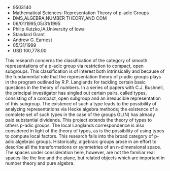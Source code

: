 
* 9503140
* Mathematical Sciences: Representation Theory of p-adic Groups
* DMS,ALGEBRA,NUMBER THEORY,AND COM
* 06/01/1995,05/31/1995
* Philip Kutzko,IA,University of Iowa
* Standard Grant
* Andrew G. Earnest
* 05/31/1999
* USD 100,778.00

This research concerns the classification of the category of smooth
representations of a p-adic group via restriction to compact, open subgroups.
This classification is of interest both intrinsically and because of the
fundamental role that the representation theory of p-adic groups plays in the
program outlined by R.P. Langlands for tackling certain basic questions in the
theory of numbers. In a series of papers with C.J. Bushnell, the principal
investigator has singled out certain pairs, called types, consisting of a
compact, open subgroup and an irreducible representation of this subgroup. The
existence of such a type leads to the possibility of analyzing representations
via Hecke algebra methods; the existence of a complete set of such types in the
case of the groups GL(N) has already paid substantial dividends. This project
extends the theory of types to others p-adic groups. The local Langlands
correspondence is also considered in light of the theory of types, as is the
possibility of using types to compute local factors. This research falls into
the broad category of p-adic algebraic groups. Historically, algebraic groups
arose in an effort to describe all the transformations or symmetries of an
n-dimensional space. The spaces under consideration here, however, are not the
familiar real spaces like the line and the plane, but related objects which are
important in number theory and pure algebra.

